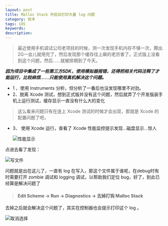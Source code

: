 ```yaml
---
layout: post
title: Malloc Stack 开启后打印大量 log 问题
category: 技术 
tags: iOS
keywords:
description:
---
```




> 最近使用手机调试公司老项目的时候，测一次发现手机内存不够一次，腾出2G一会儿就用完了，然后发现那个缓存往上飙的老厉害了。正式版上没看到这个问题，然后......就被排期到了今天。



***因为项目中集成了一些第三方SDK，使用模拟器报错，还得把相关代码注释了才能运行，比较麻烦......只能使用真机解决这个问题。***



* 1 、使用 Instruments 分析，但分析了一番后也没发现哪里不对劲。
* 2、脱离 Xcode 测试，想到正式版并没有这个问题，然后就弄了个开发版装手机上运行测试，缓存显示一直没有什么大的变化

> 这么看来问题只有在连上 Xcode 测试的时候才会出现，那就是 Xcode 的配置问题了吧，

* 3、 使用 Xcode 运行，查看了 Xcode 性能监控提示发现…磁盘显示...惊人

  ![性能显示](http://olnx7jkmx.bkt.clouddn.com/Xcode-%E6%80%A7%E8%83%BD%E6%98%BE%E7%A4%BA.png)

点进去看了发现：

![写文件](http://olnx7jkmx.bkt.clouddn.com/Malloc-Stack-logs-File.png)

问题就是出在这儿了，一直有 log 在写入，那这个文件属于谁呢，在debug时有时需要打开 zombie 调试和 logging 调试，以帮助我们定位 bug，好了，到此已经算是解决问题了



> #### Edit Scheme -> Run -> Diagnostics -> 去掉打钩 Malloc Stack

去掉之后就会解决这个问题了，其实在控制器也会提示打印这个 log 。

![取消选择](http://olnx7jkmx.bkt.clouddn.com/noselect-Malloc-Stack.png)